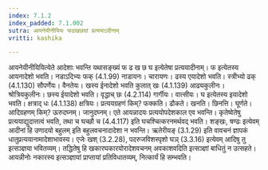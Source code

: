 ```yaml
---
index: 7.1.2
index_padded: 7.1.002
sutra: आयनेयीनीयियः फढखछघां प्रत्ययाऽदीनाम्
vritti: kashika

---
```

आयनेयीनीयियित्येते आदेशाः भवन्ति यथासङ्ख्यं फ ढ ख छ घ इत्येतेषा प्रत्ययादीनाम्। फ इत्येतस्य आयनादेशो भवति। नडाऽदिभ्यः फक् (4.1.99) नाडायनः। चारायणः। ढस्य एयादेशो भवति। स्त्रीभ्यो ढक् (4.1.130) सौपर्णेयः। वैनतेयः। खस्य ईनादेशो भवति कुलात् खः (4.1.139) आढ्यकुलीनः। श्रोत्रियकुलीनः। छस्य ईयादेशो भवति। वृद्धाच् छः (4.2.114) गार्गीयः। वात्सीयः। घ इत्येतस्य इयादेशो भवति। क्षत्राद् धः (4.1.138) क्षत्रियः। प्रत्ययग्रहणं किम्? फक्कति। ढौकते। खनति। छिनत्ति। घूर्णते। आदिग्रहणम् किम्? ऊरुदघ्नम्। जानुदघ्नम्। एते आयन्नादयः प्रत्ययोपदेशकाल एव भवन्ति। कृतेष्वेतेषु प्रत्ययाद्युदात्तत्वं भवति, तथा च घच्छौ च (4.4.117) इति घचश्चित्करनमर्थवद् भवति। शङ्खः, षण्ढः इत्येवम् आदीनां हि उणादयो बहुलम् इति बहुलवचनादादेशा न भवन्ति। ऋतेरीयङ् (3.1.29) इति वावचनं ज्ञापकं धातुप्रत्ययानामादेशाभावस्य। एजेः खश् (3.2.28), पदरुजविशस्पृशो घञ् (3.3.16) इत्येवम् आदिषु तु इत्सञ्ज्ञया भवितव्यम्। तद्धितेषु हि खकारघकारयोरादेशवचनम् अवकाशवदिति इत्सञ्ज्ञां बाधितुं न उत्सहते। आयन्नीनोः नकारस्य इत्सञ्ज्ञायां प्राप्तायां प्रतिविधातव्यम्, नित्कार्यं हि सम्भवति।